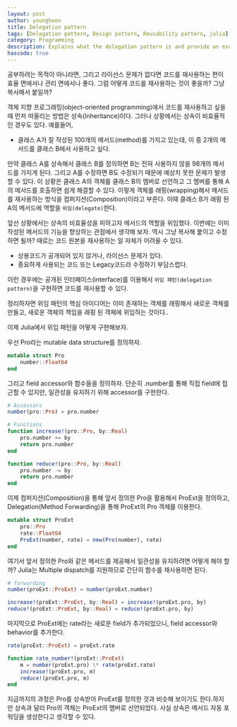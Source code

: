 ```yaml
---
layout: post
author: younghoon
title: Delegation pattern
tags: [Delegation pattern, Design pattern, Reusability pattern, julia]
category: Programming
description: Explains what the delegation pattern is and provide an example implementation in julia.
hascode: true
---
```


공부하려는 목적이 아니라면, 그리고 라이선스 문제가 없다면 코드를 재사용하는 편이 효율 면에서나 관리 면에서나 좋다. 그럼 어떻게 코드를 재사용하는 것이 좋을까? 그냥 복사해서 붙일까?

<!--more-->

객체 지향 프로그래밍(object-oriented programming)에서 코드를 재사용하고 싶을 때 먼저 떠올리는 방법은 상속(Inheritance)이다. 그러나 상황에서는 상속이 비효율적인 경우도 있다. 예를들어,

- 클래스 A가 잘 작성된 100개의 메서드(method)를 가지고 있는데, 이 중 2개의 메서드를 클래스 B에서 사용하고 싶다.

만약 클래스 A를 상속해서 클래스 B를 정의하면 B는 전혀 사용하지 않을 98개의 메서드를 가지게 된다. 그리고 A를 수정하면 B도 수정되기 때문에 예상치 못한 문제가 발생할 수 있다. 이 상황은 클래스 A의 객체를 클래스 B의 멤버로 선언하고 그 멤버를 통해 A의 메서드를 호출하면 쉽게 해결할 수 있다. 이렇게 객체를 래핑(wrapping)해서 메서드를 재사용하는 방식을 컴퍼지션(Composition)이라고 부른다. 이때 클래스 B가 래핑 된 A의 메서드에 역할을 `위임(delegate)`한다.

앞선 상황에서는 상속의 비효율성을 피하고자 메서드의 역할을 위임했다. 이번에는 이미 작성된 메서드의 기능을 향상하는 관점에서 생각해 보자. 역시 그냥 복사해 붙이고 수정하면 될까? 때로는 코드 원본을 재사용하는 일 자체가 어려울 수 있다.

- 상용코드가 공개되어 있지 않거나, 라이선스 문제가 있다.
- 중요하게 사용되는 코드 또는 Legacy코드라 수정하기 부담스럽다.

이런 경우에는 공개된 인터페이스(interface)를 이용해서 `위임 패턴(delegation pattern)`을 구현하면 코드를 재사용할 수 있다. 

정리하자면 위임 패턴의 핵심 아이디어는 이미 존재하는 객체를 래핑해서 새로운 객체를 만들고, 새로운 객체의 책임을 래핑 된 객체에 위임하는 것이다..

이제 Julia에서 위임 패턴을 어떻게 구현해보자.

우선 Pro라는 mutable data structure를 정의하자.

```julia
mutable struct Pro
    number::Float64
end
```

그리고 field accessor와 함수들을 정의하자. 단순히 .number를 통해 직접 field에 접근할 수 있지만, 일관성을 유지하기 위해 accessor를 구현한다.

```julia
# Accessors
number(pro::Pro) = pro.number

# Functions
function increase!(pro::Pro, by::Real)
    pro.number += by
    return pro.number
end

function reduce!(pro::Pro, by::Real)
    pro.number -= by
    return pro.number
end
```

이제 컴퍼지션(Composition)을 통해 앞서 정의한 Pro을 활용해서 ProExt을 정의하고, Delegation(Method Forwarding)을 통해 ProExt의 Pro 객체를 이용한다.

```julia
mutable struct ProExt
    pro::Pro
    rate::Float64
    ProExt(number, rate) = new(Pro(number), rate)
end
```

여기서 앞서 정의한 Pro와 같은 메서드를 제공해서 일관성을 유지하려면 어떻게 해야 할까? Julia는 Multiple dispatch를 지원하므로 간단히 함수를 재사용하면 된다.

```julia
# forwarding
number(proExt::ProExt) = number(proExt.number)

increase!(proExt::ProExt, by::Real) = increase!(proExt.pro, by)
reduce!(proExt::ProExt, by::Real) = reduce!(proExt.pro, by)
```

마지막으로 ProExt에는 rate라는 새로운 field가 추가되었으니, field accessor와 behavior를 추가한다.

```julia
rate(proExt::ProExt) = proExt.rate

function rate_number!(proExt::ProExt)
    m = number(proExt.pro) \* rate(proExt.rate)
    increase!(proExt.pro, m)
    reduce!(proExt.pro, m)
end
```

지금까지의 과정은 Pro를 상속받아 ProExt를 정의한 것과 비슷해 보이기도 한다.하지만 상속과 달리 Pro의 객체는 ProExt의 멤버로 선언되었다. 사실 상속은 메서드 자동 포워딩을 생성한다고 생각할 수 있다.
